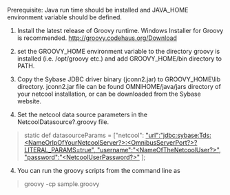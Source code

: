 Prerequisite: Java run time should be installed and JAVA\_HOME environment variable should be defined.

1. Install the latest release of Groovy runtime. Windows Installer for Groovy is recommended. http://groovy.codehaus.org/Download

2. set the GROOVY\_HOME environment variable to the directory groovy is installed (i.e. /opt/groovy etc.) and add GROOVY\_HOME/bin directory to PATH.

3. Copy the Sybase JDBC driver binary (jconn2.jar) to GROOVY\_HOME\lib directory. jconn2.jar file can be found OMNIHOME/java/jars directory of your netcool installation, or can be downloaded from the Sybase website.

3. Set the netcool data source parameters in the NetcoolDatasource?.groovy file.

> static def datasourceParams = ["netcool": ["url":"jdbc:sybase:Tds:<NameOrIpOfYourNetcoolServer?>:<OmnibusServerPort?>?LITERAL\_PARAMS=true", "username":"<NameOfTheNetcoolUser?>", "password":"<NetcoolUserPassword?>"](.md) ];

4. You can run the groovy scripts from the command line as

> groovy -cp <directory of the netcool scripts> sample.groovy